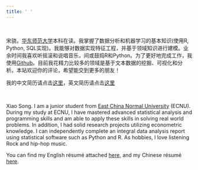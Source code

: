 ```yaml
---
title: ' '
---
```


&emsp;

宋骁。[华东师范大学](https://www.ecnu.edu.cn/)本科在读。我掌握了数据分析和机器学习的基本知识(使用R, Python, SQL实现)。我能够对数据实现特征工程，并基于领域知识进行建模。业余时间我喜欢听摇滚和说唱音乐，间或鼓捣R和Python。为了更好地完成工作，我使用[Github](https://github.com/ECSTA7Y)。目前我花精力比较多的领域是基于文本数据的挖掘、可视化和分析。本站欢迎你的评论，希望能交到更多的朋友！

我的中文简历请点击[这里](/zh/zhresume/)，英文简历请点击[这里](/en/enresume/)

&emsp;

Xiao Song. I am a junior student from  [East China Normal University](http://english.ecnu.edu.cn/) (ECNU).  
During my study at ECNU, I have mastered advanced statistical analysis and programming skills and am able to apply these skills in solving real world problems. In addition, I had solid research projects utilizing econometric knowledge. I can independently complete an integral data analysis report using statistical software such as Python and R. As hobbies, I love listening Rock and hip-hop music.

You can find my English résumé attached [here](/en/enresume/), and my Chinese résumé [here](/zh/zhresume/).

&emsp;

